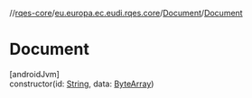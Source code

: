 //[rqes-core](../../../index.md)/[eu.europa.ec.eudi.rqes.core](../index.md)/[Document](index.md)/[Document](-document.md)

# Document

[androidJvm]\
constructor(id: [String](https://kotlinlang.org/api/latest/jvm/stdlib/kotlin/-string/index.html), data: [ByteArray](https://kotlinlang.org/api/latest/jvm/stdlib/kotlin/-byte-array/index.html))
